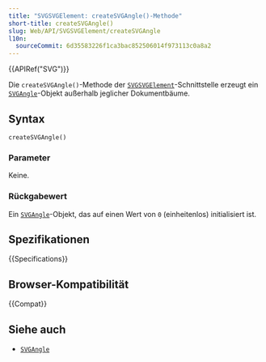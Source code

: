 ```yaml
---
title: "SVGSVGElement: createSVGAngle()-Methode"
short-title: createSVGAngle()
slug: Web/API/SVGSVGElement/createSVGAngle
l10n:
  sourceCommit: 6d35583226f1ca3bac852506014f973113c0a8a2
---
```


{{APIRef("SVG")}}

Die `createSVGAngle()`-Methode der [`SVGSVGElement`](/de/docs/Web/API/SVGSVGElement)-Schnittstelle erzeugt ein [`SVGAngle`](/de/docs/Web/API/SVGAngle)-Objekt außerhalb jeglicher Dokumentbäume.

## Syntax

```js-nolint
createSVGAngle()
```

### Parameter

Keine.

### Rückgabewert

Ein [`SVGAngle`](/de/docs/Web/API/SVGAngle)-Objekt, das auf einen Wert von `0` (einheitenlos) initialisiert ist.

## Spezifikationen

{{Specifications}}

## Browser-Kompatibilität

{{Compat}}

## Siehe auch

- [`SVGAngle`](/de/docs/Web/API/SVGAngle)
